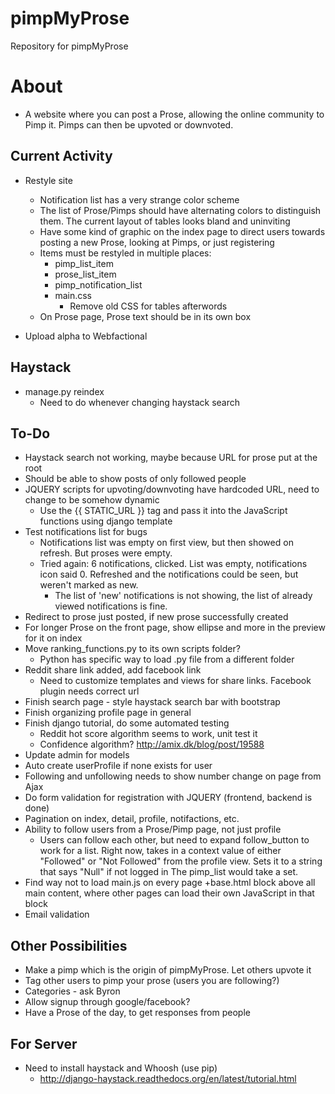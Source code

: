# pimpMyProse
Repository for pimpMyProse

# About
+ A website where you can post a Prose, allowing the online community to Pimp it. Pimps can then be upvoted or downvoted.

## Current Activity
+ Restyle site
	+ Notification list has a very strange color scheme
	+ The list of Prose/Pimps should have alternating colors to distinguish them. The current layout of tables looks bland and uninviting
	+ Have some kind of graphic on the index page to direct users towards posting a new Prose, looking at Pimps, or just registering
	+ Items must be restyled in multiple places:
		+ pimp_list_item
		+ prose_list_item
		+ pimp_notification_list
		+ main.css
			+ Remove old CSS for tables afterwords
	+ On Prose page, Prose text should be in its own box
	
+ Upload alpha to Webfactional

## Haystack
+ manage.py reindex
	+ Need to do whenever changing haystack search

## To-Do
+ Haystack search not working, maybe because URL for prose put at the root
+ Should be able to show posts of only followed people
+ JQUERY scripts for upvoting/downvoting have hardcoded URL, need to change to be somehow dynamic
	+ Use the {{ STATIC_URL }} tag and pass it into the JavaScript functions using django template
+ Test notifications list for bugs
	+ Notifications list was empty on first view, but then showed on refresh. But proses were empty.
	+ Tried again: 6 notifications, clicked. List was empty, notifications icon said 0. Refreshed and the notifications could be seen, but weren't marked as new.
		+ The list of 'new' notifications is not showing, the list of already viewed notifications is fine.
+ Redirect to prose just posted, if new prose successfully created
+ For longer Prose on the front page, show ellipse and more in the preview for it on index
+ Move ranking_functions.py to its own scripts folder?
	+ Python has specific way to load .py file from a different folder
+ Reddit share link added, add facebook link
	+ Need to customize templates and views for share links. Facebook plugin needs correct url
+ Finish search page - style haystack search bar with bootstrap
+ Finish organizing profile page in general
+ Finish django tutorial, do some automated testing
	+ Reddit hot score algorithm seems to work, unit test it
	+ Confidence algorithm? http://amix.dk/blog/post/19588
+ Update admin for models
+ Auto create userProfile if none exists for user
+ Following and unfollowing needs to show number change on page from Ajax
+ Do form validation for registration with JQUERY (frontend, backend is done)
+ Pagination on index, detail, profile, notifactions, etc.
+ Ability to follow users from a Prose/Pimp page, not just profile
	+ Users can follow each other, but need to expand follow_button to work for a list. Right now, takes in a context value of either "Followed" or "Not Followed" from the profile view. Sets it to a string that says "Null" if not logged in The pimp_list would take a set.
+ Find way not to load main.js on every page 
	+base.html block above all main content, where other pages can load their own JavaScript in that block
+ Email validation

## Other Possibilities
+ Make a pimp which is the origin of pimpMyProse. Let others upvote it
+ Tag other users to pimp your prose (users you are following?)
+ Categories - ask Byron
+ Allow signup through google/facebook?
+ Have a Prose of the day, to get responses from people

## For Server
+ Need to install haystack and Whoosh (use pip)
	+ http://django-haystack.readthedocs.org/en/latest/tutorial.html